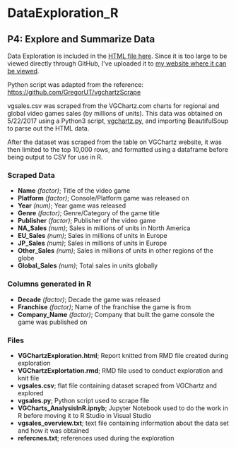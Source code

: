 # DataExploration_R
## P4: Explore and Summarize Data

Data Exploration is included in the [HTML file here](https://github.com/WhitneyOnTheWeb/DataExploration_R/blob/master/VGChartzExploration.html). Since it is too large to be viewed directly through GitHub, I've uploaded it to [my website where it can be viewed](http://whitneyontheweb.com/portfolio/VGChartzExploration.html).

Python script was adapted from the reference: https://github.com/GregorUT/vgchartzScrape

vgsales.csv was scraped from the VGChartz.com charts for regional and global video games sales (by millions of units). 
This data was obtained on 5/22/2017 using a Python3 script, [vgchartz.py](https://github.com/WhitneyOnTheWeb/DataExploration_R/blob/master/vgchartz.py), and importing BeautifulSoup to parse out the HTML data.

After the dataset was scraped from the table on VGChartz website, it was then limited to the top 10,000
rows, and formatted using a dataframe before being output to CSV for use in R. 

### Scraped Data

- **Name** *(factor)*; Title of the video game
- **Platform** *(factor)*; Console/Platform game was released on
- **Year** *(num)*; Year game was released
- **Genre** *(factor)*; Genre/Category of the game title
- **Publisher** *(factor)*; Publisher of the video game
- **NA_Sales** *(num)*; Sales in millions of units in North America
- **EU_Sales** *(num)*; Sales in millions of units in Europe
- **JP_Sales** *(num)*; Sales in millions of units in Europe
- **Other_Sales** *(num)*; Sales in millions of units in other regions of the globe
- **Global_Sales** *(num)*; Total sales in units globally

### Columns generated in R

- **Decade** *(factor)*; Decade the game was released
- **Franchise** *(factor)*; Name of the franchise the game is from
- **Company_Name** *(factor)*; Company that built the game console the game was published on

### Files

- **VGChartzExploration.html**; Report knitted from RMD file created during exploration
- **VGChartzExplortation.rmd**; RMD file used to conduct exploration and knit file
- **vgsales.csv**; flat file containing dataset scraped from VGChartz and explored
- **vgsales.py**; Python script used to scrape file
- **VGCharts_AnalysisInR.ipnyb**; Jupyter Notebook used to do the work in R before moving it to R Studio in Visual Studio
- **vgsales_overview.txt**; text file containing information about the data set and how it was obtained
- **refercnes.txt**; references used during the exploration
